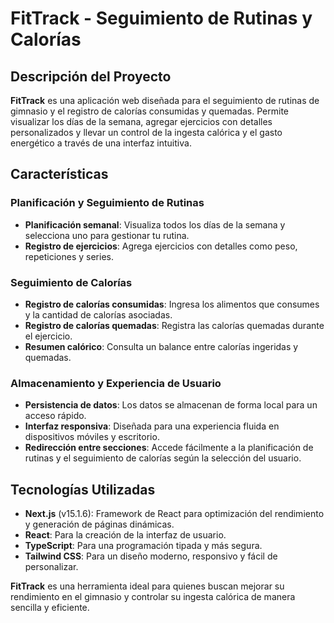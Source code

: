 # FitTrack - Seguimiento de Rutinas y Calorías

## Descripción del Proyecto

**FitTrack** es una aplicación web diseñada para el seguimiento de rutinas de gimnasio y el registro de calorías consumidas y quemadas. Permite visualizar los días de la semana, agregar ejercicios con detalles personalizados y llevar un control de la ingesta calórica y el gasto energético a través de una interfaz intuitiva.

## Características

### Planificación y Seguimiento de Rutinas
- **Planificación semanal**: Visualiza todos los días de la semana y selecciona uno para gestionar tu rutina.
- **Registro de ejercicios**: Agrega ejercicios con detalles como peso, repeticiones y series.

### Seguimiento de Calorías
- **Registro de calorías consumidas**: Ingresa los alimentos que consumes y la cantidad de calorías asociadas.
- **Registro de calorías quemadas**: Registra las calorías quemadas durante el ejercicio.
- **Resumen calórico**: Consulta un balance entre calorías ingeridas y quemadas.

### Almacenamiento y Experiencia de Usuario
- **Persistencia de datos**: Los datos se almacenan de forma local para un acceso rápido.
- **Interfaz responsiva**: Diseñada para una experiencia fluida en dispositivos móviles y escritorio.
- **Redirección entre secciones**: Accede fácilmente a la planificación de rutinas y el seguimiento de calorías según la selección del usuario.

## Tecnologías Utilizadas

- **Next.js** (v15.1.6): Framework de React para optimización del rendimiento y generación de páginas dinámicas.
- **React**: Para la creación de la interfaz de usuario.
- **TypeScript**: Para una programación tipada y más segura.
- **Tailwind CSS**: Para un diseño moderno, responsivo y fácil de personalizar.

**FitTrack** es una herramienta ideal para quienes buscan mejorar su rendimiento en el gimnasio y controlar su ingesta calórica de manera sencilla y eficiente.

